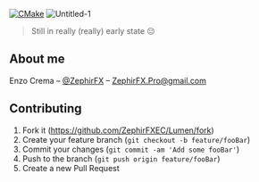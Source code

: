 [![CMake](https://github.com/ZephirFXEC/Lumen/actions/workflows/cmake.yml/badge.svg)](https://github.com/ZephirFXEC/Lumen/actions/workflows/cmake.yml)
![Untitled-1](https://user-images.githubusercontent.com/66848869/202930412-3f399dad-4305-4be7-a370-21385a8eb718.png)
> Still in really (really) early state 😔
## About me

Enzo Crema – [@ZephirFX](https://twitter.com/zephirfxx) – ZephirFX.Pro@gmail.com


## Contributing

1. Fork it (<https://github.com/ZephirFXEC/Lumen/fork>)
2. Create your feature branch (`git checkout -b feature/fooBar`)
3. Commit your changes (`git commit -am 'Add some fooBar'`)
4. Push to the branch (`git push origin feature/fooBar`)
5. Create a new Pull Request
